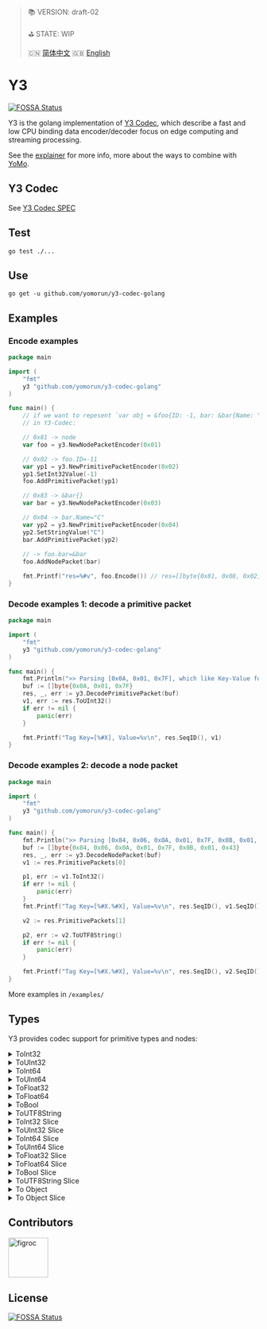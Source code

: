 > 📚 VERSION: draft-02
>
> ⛳️ STATE: WIP
>
> 🇨🇳 [简体中文](https://gitee.com/yomorun/y3-codec-golang/blob/master/README_CN.md)  🇬🇧 [English](https://github.com/yomorun/y3-codec-golang/blob/master/README.md)

# Y3
[![FOSSA Status](https://app.fossa.com/api/projects/git%2Bgithub.com%2Fyomorun%2Fy3-codec-golang.svg?type=shield)](https://app.fossa.com/projects/git%2Bgithub.com%2Fyomorun%2Fy3-codec-golang?ref=badge_shield)

Y3 is the golang implementation of [Y3 Codec](https://github.com/yomorun/y3-codec), which describe a fast and low CPU binding data encoder/decoder focus on edge computing and streaming processing.

See the [explainer](https://github.com/yomorun/y3-codec-golang/blob/master/explainer.md) for more info, more about the ways to combine with [YoMo](https://github.com/yomorun/yomo).

## Y3 Codec

See [Y3 Codec SPEC](https://github.com/yomorun/y3-codec)

## Test

`go test ./...`

## Use 

`go get -u github.com/yomorun/y3-codec-golang`

## Examples

### Encode examples

```go
package main

import (
	"fmt"
	y3 "github.com/yomorun/y3-codec-golang"
)

func main() {
	// if we want to repesent `var obj = &foo{ID: -1, bar: &bar{Name: "C"}}` 
	// in Y3-Codec:

	// 0x81 -> node
	var foo = y3.NewNodePacketEncoder(0x01)

	// 0x02 -> foo.ID=-11
	var yp1 = y3.NewPrimitivePacketEncoder(0x02)
	yp1.SetInt32Value(-1)
	foo.AddPrimitivePacket(yp1)

	// 0x83 -> &bar{}
	var bar = y3.NewNodePacketEncoder(0x03)

	// 0x04 -> bar.Name="C"
	var yp2 = y3.NewPrimitivePacketEncoder(0x04)
	yp2.SetStringValue("C")
	bar.AddPrimitivePacket(yp2)
	
	// -> foo.bar=&bar
	foo.AddNodePacket(bar)

	fmt.Printf("res=%#v", foo.Encode()) // res=[]byte{0x81, 0x08, 0x02, 0x01, 0x7F, 0x83, 0x03, 0x04, 0x01, 0x43}
}
```

### Decode examples 1: decode a primitive packet

```go
package main

import (
	"fmt"
	y3 "github.com/yomorun/y3-codec-golang"
)

func main() {
	fmt.Println(">> Parsing [0x0A, 0x01, 0x7F], which like Key-Value format = 0x0A: 127")
	buf := []byte{0x0A, 0x01, 0x7F}
	res, _, err := y3.DecodePrimitivePacket(buf)
	v1, err := res.ToUInt32()
	if err != nil {
		panic(err)
	}

	fmt.Printf("Tag Key=[%#X], Value=%v\n", res.SeqID(), v1)
}
```

### Decode examples 2: decode a node packet

```go
package main

import (
	"fmt"
	y3 "github.com/yomorun/y3-codec-golang"
)

func main() {
	fmt.Println(">> Parsing [0x84, 0x06, 0x0A, 0x01, 0x7F, 0x0B, 0x01, 0x43] EQUALS JSON= 0x84: { 0x0A: -1, 0x0B: 'C' }")
	buf := []byte{0x84, 0x06, 0x0A, 0x01, 0x7F, 0x0B, 0x01, 0x43}
	res, _, err := y3.DecodeNodePacket(buf)
	v1 := res.PrimitivePackets[0]

	p1, err := v1.ToInt32()
	if err != nil {
		panic(err)
	}
	fmt.Printf("Tag Key=[%#X.%#X], Value=%v\n", res.SeqID(), v1.SeqID(), p1)

	v2 := res.PrimitivePackets[1]

	p2, err := v2.ToUTF8String()
	if err != nil {
		panic(err)
	}

	fmt.Printf("Tag Key=[%#X.%#X], Value=%v\n", res.SeqID(), v2.SeqID(), p2)
}
```

More examples in `/examples/`

## Types

Y3 provides codec support for primitive types and nodes:

<details>
  <summary>ToInt32</summary>
  <pre class="go" style="background-color: aliceblue">
  	// encode
  	var data int32 = 123
  	var prim = y3.NewPrimitivePacketEncoder(0x01)
  	prim.SetInt32Value(data)
  	buf := prim.Encode()
  	// decode
  	res, _, _, _ := y3.DecodePrimitivePacket(buf)
  	val, _ := res.ToInt32()
  	fmt.Printf("val=%d", val)
  </pre>
</details>

<details>
  <summary>ToUInt32</summary>
  <pre class="go" style="background-color: aliceblue">
	// encode
	var data uint32 = 123
	var prim = y3.NewPrimitivePacketEncoder(0x01)
	prim.SetUInt32Value(data)
	buf := prim.Encode()
	// decode
	res, _, _, _ := y3.DecodePrimitivePacket(buf)
	val, _ := res.ToUInt32()
	fmt.Printf("val=%d", val)  
  </pre>
</details>

<details>
  <summary>ToInt64</summary>
  <pre class="go" style="background-color: aliceblue">
 	// encode
 	var data int64 = 123
 	var prim = y3.NewPrimitivePacketEncoder(0x01)
 	prim.SetInt64Value(data)
 	buf := prim.Encode()
 	// decode
 	res, _, _, _ := y3.DecodePrimitivePacket(buf)
 	val, _ := res.ToInt64()
 	fmt.Printf("val=%d", val) 
  </pre>
</details>

<details>
  <summary>ToUInt64</summary>
  <pre class="go" style="background-color: aliceblue">
  	// encode
  	var data uint64 = 123
  	var prim = y3.NewPrimitivePacketEncoder(0x01)
  	prim.SetUInt64Value(data)
  	buf := prim.Encode()
  	// decode
  	res, _, _, _ := y3.DecodePrimitivePacket(buf)
  	val, _ := res.ToUInt64()
  	fmt.Printf("val=%d", val)
  </pre>
</details>

<details>
  <summary>ToFloat32</summary>
  <pre class="go" style="background-color: aliceblue">
  	// encode
  	var data float32 = 1.23
  	var prim = y3.NewPrimitivePacketEncoder(0x01)
  	prim.SetFloat32Value(data)
  	buf := prim.Encode()
  	// decode
  	res, _, _, _ := y3.DecodePrimitivePacket(buf)
  	val, _ := res.ToFloat32()
  	fmt.Printf("val=%f", val)
  </pre>
</details>

<details>
  <summary>ToFloat64</summary>
  <pre class="go" style="background-color: aliceblue">
	// encode
	var data float64 = 1.23
	var prim = y3.NewPrimitivePacketEncoder(0x01)
	prim.SetFloat64Value(data)
	buf := prim.Encode()
	// decode
	res, _, _, _ := y3.DecodePrimitivePacket(buf)
	val, _ := res.ToFloat64()
	fmt.Printf("val=%f", val)  
  </pre>
</details>

<details>
  <summary>ToBool</summary>
  <pre class="go" style="background-color: aliceblue">
 	// encode
 	var data bool = true
 	var prim = y3.NewPrimitivePacketEncoder(0x01)
 	prim.SetBoolValue(data)
 	buf := prim.Encode()
 	// decode
 	res, _, _, _ := y3.DecodePrimitivePacket(buf)
 	val, _ := res.ToBool()
 	fmt.Printf("val=%v", val) 
  </pre>
</details>

<details>
  <summary>ToUTF8String</summary>
  <pre class="go" style="background-color: aliceblue">
  	// encode
  	var data string = "abc"
  	var prim = y3.NewPrimitivePacketEncoder(0x01)
  	prim.SetStringValue(data)
  	buf := prim.Encode()
  	// decode
  	res, _, _, _ := y3.DecodePrimitivePacket(buf)
  	val, _ := res.ToUTF8String()
  	fmt.Printf("val=%s", val)
  </pre>
</details>

<details>
  <summary>ToInt32 Slice</summary>
  <pre class="go" style="background-color: aliceblue">
  	// encode
  	data := []int32{123, 456}
  	var node = y3.NewNodeSlicePacketEncoder(0x10)
  	if out, ok := utils.ToInt64Slice(data); ok {
  		for _, v := range out {
  			var item = y3.NewPrimitivePacketEncoder(0x00)
  			item.SetInt32Value(int32(v.(int64)))
  			node.AddPrimitivePacket(item)
  		}
  	}
  	buf := node.Encode()
  	// decode
  	packet, _, _ := y3.DecodeNodePacket(buf)
  	result := make([]int32, 0)
  	for _, p := range packet.PrimitivePackets {
  		v, _ := p.ToInt32()
  		result = append(result, v)
  	}
  	fmt.Printf("result=%v", result)
  </pre>
</details>

<details>
  <summary>ToUInt32 Slice</summary>
  <pre class="go" style="background-color: aliceblue">
  	// encode
  	data := []uint32{123, 456}
  	var node = y3.NewNodeSlicePacketEncoder(0x10)
  	if out, ok := utils.ToUInt64Slice(data); ok {
  		for _, v := range out {
  			var item = y3.NewPrimitivePacketEncoder(0x00)
  			item.SetUInt32Value(uint32(v.(uint64)))
  			node.AddPrimitivePacket(item)
  		}
  	}
  	buf := node.Encode()
  	// decode
  	packet, _, _ := y3.DecodeNodePacket(buf)
  	result := make([]uint32, 0)
  	for _, p := range packet.PrimitivePackets {
  		v, _ := p.ToUInt32()
  		result = append(result, v)
  	}
  	fmt.Printf("result=%v", result)
  </pre>
</details>

<details>
  <summary>ToInt64 Slice</summary>
  <pre class="go" style="background-color: aliceblue">
  	// encode
  	data := []int64{123, 456}
  	var node = y3.NewNodeSlicePacketEncoder(0x10)
  	if out, ok := utils.ToInt64Slice(data); ok {
  		for _, v := range out {
  			var item = y3.NewPrimitivePacketEncoder(0x00)
  			item.SetInt64Value(v.(int64))
  			node.AddPrimitivePacket(item)
  		}
  	}
  	buf := node.Encode()
  	// decode
  	packet, _, _ := y3.DecodeNodePacket(buf)
  	result := make([]int64, 0)
  	for _, p := range packet.PrimitivePackets {
  		v, _ := p.ToInt64()
  		result = append(result, v)
  	}
  	fmt.Printf("result=%v", result)
  </pre>
</details>

<details>
  <summary>ToUInt64 Slice</summary>
  <pre class="go" style="background-color: aliceblue">
 	// encode
 	data := []uint64{123, 456}
 	var node = y3.NewNodeSlicePacketEncoder(0x10)
 	if out, ok := utils.ToUInt64Slice(data); ok {
 		for _, v := range out {
 			var item = y3.NewPrimitivePacketEncoder(0x00)
 			item.SetUInt64Value(v.(uint64))
 			node.AddPrimitivePacket(item)
 		}
 	}
 	buf := node.Encode()
 	// decode
 	packet, _, _ := y3.DecodeNodePacket(buf)
 	result := make([]uint64, 0)
 	for _, p := range packet.PrimitivePackets {
 		v, _ := p.ToUInt64()
 		result = append(result, v)
 	}
 	fmt.Printf("result=%v", result) 
  </pre>
</details>

<details>
  <summary>ToFloat32 Slice</summary>
  <pre class="go" style="background-color: aliceblue">
  	// encode
  	data := []float32{1.23, 4.56}
  	var node = y3.NewNodeSlicePacketEncoder(0x10)
  	if out, ok := utils.ToUFloat64Slice(data); ok {
  		for _, v := range out {
  			var item = y3.NewPrimitivePacketEncoder(0x00)
  			item.SetFloat32Value(float32(v.(float64)))
  			node.AddPrimitivePacket(item)
  		}
  	}
  	buf := node.Encode()
  	// decode
  	packet, _, _ := y3.DecodeNodePacket(buf)
  	result := make([]float32, 0)
  	for _, p := range packet.PrimitivePackets {
  		v, _ := p.ToFloat32()
  		result = append(result, v)
  	}
  	fmt.Printf("result=%v", result)
  </pre>
</details>

<details>
  <summary>ToFloat64 Slice</summary>
  <pre class="go" style="background-color: aliceblue">
 	// encode
 	data := []float64{1.23, 4.56}
 	var node = y3.NewNodeSlicePacketEncoder(0x10)
 	if out, ok := utils.ToUFloat64Slice(data); ok {
 		for _, v := range out {
 			var item = y3.NewPrimitivePacketEncoder(0x00)
 			item.SetFloat64Value(v.(float64))
 			node.AddPrimitivePacket(item)
 		}
 	}
 	buf := node.Encode()
 	// decode
 	packet, _, _ := y3.DecodeNodePacket(buf)
 	result := make([]float64, 0)
 	for _, p := range packet.PrimitivePackets {
 		v, _ := p.ToFloat64()
 		result = append(result, v)
 	}
 	fmt.Printf("result=%v", result) 
  </pre>
</details>

<details>
  <summary>ToBool Slice</summary>
  <pre class="go" style="background-color: aliceblue">
 	// encode
 	data := []bool{true, false}
 	var node = y3.NewNodeSlicePacketEncoder(0x10)
 	if out, ok := utils.ToBoolSlice(data); ok {
 		for _, v := range out {
 			var item = y3.NewPrimitivePacketEncoder(0x00)
 			item.SetBoolValue(v.(bool))
 			node.AddPrimitivePacket(item)
 		}
 	}
 	buf := node.Encode()
 	// decode
 	packet, _, _ := y3.DecodeNodePacket(buf)
 	result := make([]bool, 0)
 	for _, p := range packet.PrimitivePackets {
 		v, _ := p.ToBool()
 		result = append(result, v)
 	}
 	fmt.Printf("result=%v", result) 
  </pre>
</details>

<details>
  <summary>ToUTF8String Slice</summary>
  <pre class="go" style="background-color: aliceblue">
  	// encode
  	data := []string{"abc", "def"}
  	var node = y3.NewNodeSlicePacketEncoder(0x10)
  	if out, ok := utils.ToStringSlice(data); ok {
  		for _, v := range out {
  			var item = y3.NewPrimitivePacketEncoder(0x00)
  			item.SetStringValue(fmt.Sprintf("%v", v))
  			node.AddPrimitivePacket(item)
  		}
  	}
  	buf := node.Encode()
  	// decode
  	packet, _, _ := y3.DecodeNodePacket(buf)
  	result := make([]string, 0)
  	for _, p := range packet.PrimitivePackets {
  		v, _ := p.ToUTF8String()
  		result = append(result, v)
  	}
  	fmt.Printf("result=%v", result)
  </pre>
</details>

<details>
  <summary>To Object</summary>
  <pre class="go" style="background-color: aliceblue">
 	// encode
 	var node = y3.NewNodePacketEncoder(0x01)
 	node.AddPrimitivePacket(func() *y3.PrimitivePacketEncoder {
 		var prim1 = y3.NewPrimitivePacketEncoder(0x10)
 		prim1.SetFloat32Value(40.5)
 		return prim1
 	}())
 	node.AddPrimitivePacket(func() *y3.PrimitivePacketEncoder {
 		var prim1 = y3.NewPrimitivePacketEncoder(0x11)
 		prim1.SetInt64Value(time.Now().Unix())
 		return prim1
 	}())
 	buf := node.Encode()
 	// decode
 	res, _, _ := y3.DecodeNodePacket(buf)
 	for _, v := range res.PrimitivePackets {
 		if v.SeqID() == 0x10 {
 			fmt.Printf("0x10=%f\n", func() float32 {
 				val, _ := v.ToFloat32()
 				return val
 			}())
 		}
 		if v.SeqID() == 0x11 {
 			fmt.Printf("0x11=%d\n", func() int64 {
 				val, _ := v.ToInt64()
 				return val
 			}())
 		}
 	} 
  </pre>
</details>

<details>
  <summary>To Object Slice</summary>
  <pre class="go" style="background-color: aliceblue">
  	// encode
  	var node = y3.NewNodeSlicePacketEncoder(0x01)
  	for i := 0; i < 2; i++ {
  		item := y3.NewNodePacketEncoder(0x00)
  		item.AddPrimitivePacket(func() *y3.PrimitivePacketEncoder {
  			var prim1 = y3.NewPrimitivePacketEncoder(0x10)
  			prim1.SetFloat32Value(40.5)
  			return prim1
  		}())
  		item.AddPrimitivePacket(func() *y3.PrimitivePacketEncoder {
  			var prim1 = y3.NewPrimitivePacketEncoder(0x11)
  			prim1.SetInt64Value(time.Now().Unix())
  			return prim1
  		}())
  		node.AddNodePacket(item)
  	}
  	buf := node.Encode()
  	// decode
  	res, _, _ := y3.DecodeNodePacket(buf)
  	for _, v := range res.NodePackets {
  		if res.SeqID() != 0x01 {
  			continue
  		}
  		for _, vv := range v.PrimitivePackets {
  			if vv.SeqID() == 0x10 {
  				fmt.Printf("0x10=%f\n", func() float32 {
  					val, _ := vv.ToFloat32()
  					return val
  				}())
  			}
  			if vv.SeqID() == 0x11 {
  				fmt.Printf("0x11=%d\n", func() int64 {
  					val, _ := vv.ToInt64()
  					return val
  				}())
  			}
  		}
  	}
  </pre>
</details>

## Contributors

[//]: contributor-faces

<a href="https://github.com/figroc"><img src="https://avatars1.githubusercontent.com/u/2026460?v=3" title="figroc" width="80" height="80"></a>

[//]: contributor-faces

## License
[![FOSSA Status](https://app.fossa.com/api/projects/git%2Bgithub.com%2Fyomorun%2Fy3-codec-golang.svg?type=large)](https://app.fossa.com/projects/git%2Bgithub.com%2Fyomorun%2Fy3-codec-golang?ref=badge_large)

